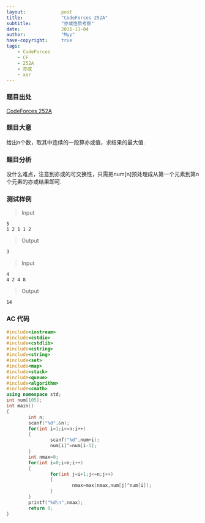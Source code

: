 ```yaml
---
layout:             post
title:              "CodeForces 252A"
subtitle:           "亦或性质考察"
date:               2015-11-04
author:             "Myy"
have-copyright:     true
tags:
    - CodeForces
    - CF
    - 252A
    - 亦或
    - xor
---
```

### 题目出处

 [CodeForces 252A](http://codeforces.com/problemset/problem/252/A)
 
 
### 题目大意
 
 给出n个数，取其中连续的一段算亦或值，求结果的最大值.

### 题目分析

 没什么难点，注意到亦或的可交换性，只需把num\[n\]预处理成从第一个元素到第n个元素的亦或结果即可.

### 测试样例

> Input
```
5
1 2 1 1 2
```
> Output
```
3
```

> Input
```
4
4 2 4 8
```
> Output
```
14
```

### AC 代码
 
```cpp
#include<iostream>
#include<cstdio>
#include<cstdlib>
#include<cstring>
#include<string>
#include<set>
#include<map>
#include<stack>
#include<queue>
#include<algorithm>
#include<cmath>
using namespace std;
int num[105];
int main()
{
        int n;
        scanf("%d",&n);
        for(int i=1;i<=n;i++)
        {
                scanf("%d",num+i);
                num[i]^=num[i-1];
        }
        int nmax=0;
        for(int i=0;i<n;i++)
        {
                for(int j=i+1;j<=n;j++)
                {
                        nmax=max(nmax,num[j]^num[i]);
                }
        }
        printf("%d\n",nmax);
        return 0;
}
```